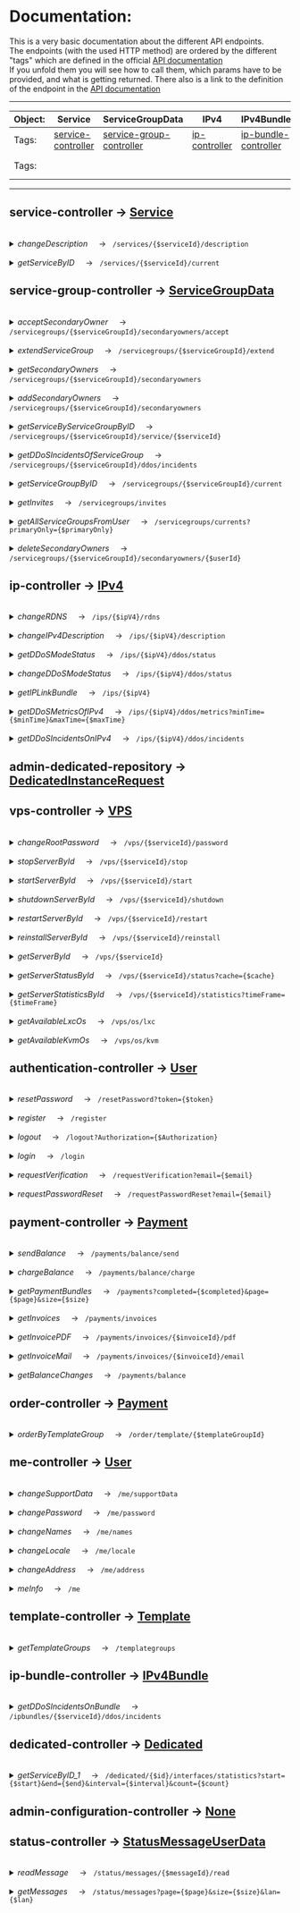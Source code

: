 # Documentation: 

This is a very basic documentation about the different API endpoints.<br>
The endpoints (with the used HTTP method) are ordered by the different "tags" which are defined in the official [API documentation](https://doc.api.tube-hosting.com/) <br>
If you unfold them you will see how to call them, which params have to be provided, and what is getting returned. There also is a link to the definition of the endpoint in the [API documentation](https://doc.api.tube-hosting.com/)

---
| Object: | Service                                                                     | ServiceGroupData                                                                        | IPv4                                                              | IPv4Bundle                                                                      | DedicatedInstanceRequest                                                                    | VPS                                                                 | User                                                                                       | Payment                                                                     | Template                                                                     | Dedicated                                                                        |
|---------|-----------------------------------------------------------------------------|-----------------------------------------------------------------------------------------|-------------------------------------------------------------------|---------------------------------------------------------------------------------|---------------------------------------------------------------------------------------------|---------------------------------------------------------------------|--------------------------------------------------------------------------------------------|-----------------------------------------------------------------------------|------------------------------------------------------------------------------|----------------------------------------------------------------------------------|
| Tags:   | [service-controller](https://doc.api.tube-hosting.com/#/service-controller) | [service-group-controller](https://doc.api.tube-hosting.com/#/service-group-controller) | [ip-controller](https://doc.api.tube-hosting.com/#/ip-controller) | [ip-bundle-controller](https://doc.api.tube-hosting.com/#/ip-bundle-controller) | [admin-dedicated-repository](https://doc.api.tube-hosting.com/#/admin-dedicated-repository) | [vps-controller](https://doc.api.tube-hosting.com/#/vps-controller) | [authentication-controller](https://doc.api.tube-hosting.com/#/authentication-controller)  | [payment-controller](https://doc.api.tube-hosting.com/#/payment-controller) | [template-controlle](https://doc.api.tube-hosting.com/#/template-controller) | [dedicated-controller](https://doc.api.tube-hosting.com/#/dedicated-controller)  |
| Tags:   |                                                                             |                                                                                         |                                                                   |                                                                                 |                                                                                             |                                                                     | [me-controller](https://doc.api.tube-hosting.com/#/me-controller)                          | [order-controller](https://doc.api.tube-hosting.com/#/order-controller)     |                                                                              |                                                                                  |


--- 
## service-controller -> [Service](/src/Objects/Service.php)
<br>
<details>
<summary> <em>changeDescription</em> &nbsp;&nbsp;&nbsp;&nbsp;->&nbsp;&nbsp; <code>/services/{$serviceId}/description</code> </summary>

<br>

  ```phpt
 Objects\Service::changeDescription(int $serviceId,DescriptionBody $descriptionBody);
 ``` 
* <strong>returns:</strong> &nbsp;<em>string</em> 
* <strong>params:</strong>
  * <em>int </em>$serviceId
  * <em>DescriptionBody </em>$descriptionBody
#### [See endpoint in API documentation](https://doc.api.tube-hosting.com/#/service-controller/changeDescription) 
</details>
<br>
<details>
<summary> <em>getServiceByID</em> &nbsp;&nbsp;&nbsp;&nbsp;->&nbsp;&nbsp; <code>/services/{$serviceId}/current</code> </summary>

<br>

  ```phpt
 Objects\Service::getServiceByID(int $serviceId);
 ``` 
* <strong>returns:</strong> &nbsp;<em>object</em> 
* <strong>params:</strong>
  * <em>int </em>$serviceId
#### [See endpoint in API documentation](https://doc.api.tube-hosting.com/#/service-controller/getServiceByID) 
</details>

## service-group-controller -> [ServiceGroupData](/src/Objects/ServiceGroupData.php)
<br>
<details>
<summary> <em>acceptSecondaryOwner</em> &nbsp;&nbsp;&nbsp;&nbsp;->&nbsp;&nbsp; <code>/servicegroups/{$serviceGroupId}/secondaryowners/accept</code> </summary>

<br>

  ```phpt
 Objects\ServiceGroupData::acceptSecondaryOwner(int $serviceGroupId);
 ``` 
* <strong>returns:</strong> &nbsp;<em>string</em> 
* <strong>params:</strong>
  * <em>int </em>$serviceGroupId
#### [See endpoint in API documentation](https://doc.api.tube-hosting.com/#/service-group-controller/acceptSecondaryOwner) 
</details>
<br>
<details>
<summary> <em>extendServiceGroup</em> &nbsp;&nbsp;&nbsp;&nbsp;->&nbsp;&nbsp; <code>/servicegroups/{$serviceGroupId}/extend</code> </summary>

<br>

  ```phpt
 Objects\ServiceGroupData::extendServiceGroup(int $serviceGroupId);
 ``` 
* <strong>returns:</strong> &nbsp;<em>string</em> 
* <strong>params:</strong>
  * <em>int </em>$serviceGroupId
#### [See endpoint in API documentation](https://doc.api.tube-hosting.com/#/service-group-controller/extendServiceGroup) 
</details>
<br>
<details>
<summary> <em>getSecondaryOwners</em> &nbsp;&nbsp;&nbsp;&nbsp;->&nbsp;&nbsp; <code>/servicegroups/{$serviceGroupId}/secondaryowners</code> </summary>

<br>

  ```phpt
 Objects\ServiceGroupData::getSecondaryOwners(int $serviceGroupId);
 ``` 
* <strong>returns:</strong> &nbsp;<em>array</em> 
* <strong>params:</strong>
  * <em>int </em>$serviceGroupId
#### [See endpoint in API documentation](https://doc.api.tube-hosting.com/#/service-group-controller/getSecondaryOwners) 
</details>
<br>
<details>
<summary> <em>addSecondaryOwners</em> &nbsp;&nbsp;&nbsp;&nbsp;->&nbsp;&nbsp; <code>/servicegroups/{$serviceGroupId}/secondaryowners</code> </summary>

<br>

  ```phpt
 Objects\ServiceGroupData::addSecondaryOwners(int $serviceGroupId,array $array);
 ``` 
* <strong>returns:</strong> &nbsp;<em>array</em> 
* <strong>params:</strong>
  * <em>int </em>$serviceGroupId
  * <em>array </em>$array
#### [See endpoint in API documentation](https://doc.api.tube-hosting.com/#/service-group-controller/addSecondaryOwners) 
</details>
<br>
<details>
<summary> <em>getServiceByServiceGroupByID</em> &nbsp;&nbsp;&nbsp;&nbsp;->&nbsp;&nbsp; <code>/servicegroups/{$serviceGroupId}/service/{$serviceId}</code> </summary>

<br>

  ```phpt
 Objects\ServiceGroupData::getServiceByServiceGroupByID(int $serviceGroupId, int $serviceId);
 ``` 
* <strong>returns:</strong> &nbsp;<em>object</em> 
* <strong>params:</strong>
  * <em>int </em>$serviceGroupId
  * <em>int </em>$serviceId
#### [See endpoint in API documentation](https://doc.api.tube-hosting.com/#/service-group-controller/getServiceByServiceGroupByID) 
</details>
<br>
<details>
<summary> <em>getDDoSIncidentsOfServiceGroup</em> &nbsp;&nbsp;&nbsp;&nbsp;->&nbsp;&nbsp; <code>/servicegroups/{$serviceGroupId}/ddos/incidents</code> </summary>

<br>

  ```phpt
 Objects\ServiceGroupData::getDDoSIncidentsOfServiceGroup(int $serviceGroupId);
 ``` 
* <strong>returns:</strong> &nbsp;<em>array</em> 
* <strong>params:</strong>
  * <em>int </em>$serviceGroupId
#### [See endpoint in API documentation](https://doc.api.tube-hosting.com/#/service-group-controller/getDDoSIncidentsOfServiceGroup) 
</details>
<br>
<details>
<summary> <em>getServiceGroupByID</em> &nbsp;&nbsp;&nbsp;&nbsp;->&nbsp;&nbsp; <code>/servicegroups/{$serviceGroupId}/current</code> </summary>

<br>

  ```phpt
 Objects\ServiceGroupData::getServiceGroupByID(int $serviceGroupId);
 ``` 
* <strong>returns:</strong> &nbsp;<em> SingleServiceGroupData</em> 
* <strong>params:</strong>
  * <em>int </em>$serviceGroupId
#### [See endpoint in API documentation](https://doc.api.tube-hosting.com/#/service-group-controller/getServiceGroupByID) 
</details>
<br>
<details>
<summary> <em>getInvites</em> &nbsp;&nbsp;&nbsp;&nbsp;->&nbsp;&nbsp; <code>/servicegroups/invites</code> </summary>

<br>

  ```phpt
 Objects\ServiceGroupData::getInvites();
 ``` 
* <strong>returns:</strong> &nbsp;<em>array</em> 
#### [See endpoint in API documentation](https://doc.api.tube-hosting.com/#/service-group-controller/getInvites) 
</details>
<br>
<details>
<summary> <em>getAllServiceGroupsFromUser</em> &nbsp;&nbsp;&nbsp;&nbsp;->&nbsp;&nbsp; <code>/servicegroups/currents?primaryOnly={$primaryOnly}</code> </summary>

<br>

  ```phpt
 Objects\ServiceGroupData::getAllServiceGroupsFromUser(bool $primaryOnly = false);
 ``` 
* <strong>returns:</strong> &nbsp;<em>array</em> 
* <strong>params:</strong>
  * <em>bool </em>$primaryOnly <small>(not required)</small>
#### [See endpoint in API documentation](https://doc.api.tube-hosting.com/#/service-group-controller/getAllServiceGroupsFromUser) 
</details>
<br>
<details>
<summary> <em>deleteSecondaryOwners</em> &nbsp;&nbsp;&nbsp;&nbsp;->&nbsp;&nbsp; <code>/servicegroups/{$serviceGroupId}/secondaryowners/{$userId}</code> </summary>

<br>

  ```phpt
 Objects\ServiceGroupData::deleteSecondaryOwners(int $serviceGroupId, int $userId);
 ``` 
* <strong>returns:</strong> &nbsp;<em>string</em> 
* <strong>params:</strong>
  * <em>int </em>$serviceGroupId
  * <em>int </em>$userId
#### [See endpoint in API documentation](https://doc.api.tube-hosting.com/#/service-group-controller/deleteSecondaryOwners) 
</details>

## ip-controller -> [IPv4](/src/Objects/IPv4.php)
<br>
<details>
<summary> <em>changeRDNS</em> &nbsp;&nbsp;&nbsp;&nbsp;->&nbsp;&nbsp; <code>/ips/{$ipV4}/rdns</code> </summary>

<br>

  ```phpt
 Objects\IPv4::changeRDNS(string $ipV4,IpRDNSBody $ipRDNSBody);
 ``` 
* <strong>returns:</strong> &nbsp;<em>string</em> 
* <strong>params:</strong>
  * <em>string </em>$ipV4
  * <em>IpRDNSBody </em>$ipRDNSBody
#### [See endpoint in API documentation](https://doc.api.tube-hosting.com/#/ip-controller/changeRDNS) 
</details>
<br>
<details>
<summary> <em>changeIPv4Description</em> &nbsp;&nbsp;&nbsp;&nbsp;->&nbsp;&nbsp; <code>/ips/{$ipV4}/description</code> </summary>

<br>

  ```phpt
 Objects\IPv4::changeIPv4Description(string $ipV4,DescriptionBody $descriptionBody);
 ``` 
* <strong>returns:</strong> &nbsp;<em>string</em> 
* <strong>params:</strong>
  * <em>string </em>$ipV4
  * <em>DescriptionBody </em>$descriptionBody
#### [See endpoint in API documentation](https://doc.api.tube-hosting.com/#/ip-controller/changeIPv4Description) 
</details>
<br>
<details>
<summary> <em>getDDoSModeStatus</em> &nbsp;&nbsp;&nbsp;&nbsp;->&nbsp;&nbsp; <code>/ips/{$ipV4}/ddos/status</code> </summary>

<br>

  ```phpt
 Objects\IPv4::getDDoSModeStatus(string $ipV4);
 ``` 
* <strong>returns:</strong> &nbsp;<em> CombahtonDDoSIPStatus</em> 
* <strong>params:</strong>
  * <em>string </em>$ipV4
#### [See endpoint in API documentation](https://doc.api.tube-hosting.com/#/ip-controller/getDDoSModeStatus) 
</details>
<br>
<details>
<summary> <em>changeDDoSModeStatus</em> &nbsp;&nbsp;&nbsp;&nbsp;->&nbsp;&nbsp; <code>/ips/{$ipV4}/ddos/status</code> </summary>

<br>

  ```phpt
 Objects\IPv4::changeDDoSModeStatus(string $ipV4,IPDDoSStatus $iPDDoSStatus);
 ``` 
* <strong>returns:</strong> &nbsp;<em>string</em> 
* <strong>params:</strong>
  * <em>string </em>$ipV4
  * <em>IPDDoSStatus </em>$iPDDoSStatus
#### [See endpoint in API documentation](https://doc.api.tube-hosting.com/#/ip-controller/changeDDoSModeStatus) 
</details>
<br>
<details>
<summary> <em>getIPLinkBundle</em> &nbsp;&nbsp;&nbsp;&nbsp;->&nbsp;&nbsp; <code>/ips/{$ipV4}</code> </summary>

<br>

  ```phpt
 Objects\IPv4::getIPLinkBundle(string $ipV4);
 ``` 
* <strong>returns:</strong> &nbsp;<em> LinkIPv4BundleIPv4</em> 
* <strong>params:</strong>
  * <em>string </em>$ipV4
#### [See endpoint in API documentation](https://doc.api.tube-hosting.com/#/ip-controller/getIPLinkBundle) 
</details>
<br>
<details>
<summary> <em>getDDoSMetricsOfIPv4</em> &nbsp;&nbsp;&nbsp;&nbsp;->&nbsp;&nbsp; <code>/ips/{$ipV4}/ddos/metrics?minTime={$minTime}&maxTime={$maxTime}</code> </summary>

<br>

  ```phpt
 Objects\IPv4::getDDoSMetricsOfIPv4(string $ipV4, string $minTime, string $maxTime);
 ``` 
* <strong>returns:</strong> &nbsp;<em>array</em> 
* <strong>params:</strong>
  * <em>string </em>$ipV4
  * <em>string </em>$minTime
  * <em>string </em>$maxTime
#### [See endpoint in API documentation](https://doc.api.tube-hosting.com/#/ip-controller/getDDoSMetricsOfIPv4) 
</details>
<br>
<details>
<summary> <em>getDDoSIncidentsOnIPv4</em> &nbsp;&nbsp;&nbsp;&nbsp;->&nbsp;&nbsp; <code>/ips/{$ipV4}/ddos/incidents</code> </summary>

<br>

  ```phpt
 Objects\IPv4::getDDoSIncidentsOnIPv4(string $ipV4);
 ``` 
* <strong>returns:</strong> &nbsp;<em>array</em> 
* <strong>params:</strong>
  * <em>string </em>$ipV4
#### [See endpoint in API documentation](https://doc.api.tube-hosting.com/#/ip-controller/getDDoSIncidentsOnIPv4) 
</details>

## admin-dedicated-repository -> [DedicatedInstanceRequest](/src/Objects/DedicatedInstanceRequest.php)

## vps-controller -> [VPS](/src/Objects/VPS.php)
<br>
<details>
<summary> <em>changeRootPassword</em> &nbsp;&nbsp;&nbsp;&nbsp;->&nbsp;&nbsp; <code>/vps/{$serviceId}/password</code> </summary>

<br>

  ```phpt
 Objects\VPS::changeRootPassword(int $serviceId,PasswordChange $passwordChange);
 ``` 
* <strong>returns:</strong> &nbsp;<em>string</em> 
* <strong>params:</strong>
  * <em>int </em>$serviceId
  * <em>PasswordChange </em>$passwordChange
#### [See endpoint in API documentation](https://doc.api.tube-hosting.com/#/vps-controller/changeRootPassword) 
</details>
<br>
<details>
<summary> <em>stopServerById</em> &nbsp;&nbsp;&nbsp;&nbsp;->&nbsp;&nbsp; <code>/vps/{$serviceId}/stop</code> </summary>

<br>

  ```phpt
 Objects\VPS::stopServerById(int $serviceId);
 ``` 
* <strong>returns:</strong> &nbsp;<em>string</em> 
* <strong>params:</strong>
  * <em>int </em>$serviceId
#### [See endpoint in API documentation](https://doc.api.tube-hosting.com/#/vps-controller/stopServerById) 
</details>
<br>
<details>
<summary> <em>startServerById</em> &nbsp;&nbsp;&nbsp;&nbsp;->&nbsp;&nbsp; <code>/vps/{$serviceId}/start</code> </summary>

<br>

  ```phpt
 Objects\VPS::startServerById(int $serviceId);
 ``` 
* <strong>returns:</strong> &nbsp;<em>string</em> 
* <strong>params:</strong>
  * <em>int </em>$serviceId
#### [See endpoint in API documentation](https://doc.api.tube-hosting.com/#/vps-controller/startServerById) 
</details>
<br>
<details>
<summary> <em>shutdownServerById</em> &nbsp;&nbsp;&nbsp;&nbsp;->&nbsp;&nbsp; <code>/vps/{$serviceId}/shutdown</code> </summary>

<br>

  ```phpt
 Objects\VPS::shutdownServerById(int $serviceId);
 ``` 
* <strong>returns:</strong> &nbsp;<em>string</em> 
* <strong>params:</strong>
  * <em>int </em>$serviceId
#### [See endpoint in API documentation](https://doc.api.tube-hosting.com/#/vps-controller/shutdownServerById) 
</details>
<br>
<details>
<summary> <em>restartServerById</em> &nbsp;&nbsp;&nbsp;&nbsp;->&nbsp;&nbsp; <code>/vps/{$serviceId}/restart</code> </summary>

<br>

  ```phpt
 Objects\VPS::restartServerById(int $serviceId);
 ``` 
* <strong>returns:</strong> &nbsp;<em>string</em> 
* <strong>params:</strong>
  * <em>int </em>$serviceId
#### [See endpoint in API documentation](https://doc.api.tube-hosting.com/#/vps-controller/restartServerById) 
</details>
<br>
<details>
<summary> <em>reinstallServerById</em> &nbsp;&nbsp;&nbsp;&nbsp;->&nbsp;&nbsp; <code>/vps/{$serviceId}/reinstall</code> </summary>

<br>

  ```phpt
 Objects\VPS::reinstallServerById(int $serviceId,VpsReinstall $vpsReinstall);
 ``` 
* <strong>returns:</strong> &nbsp;<em>string</em> 
* <strong>params:</strong>
  * <em>int </em>$serviceId
  * <em>VpsReinstall </em>$vpsReinstall
#### [See endpoint in API documentation](https://doc.api.tube-hosting.com/#/vps-controller/reinstallServerById) 
</details>
<br>
<details>
<summary> <em>getServerById</em> &nbsp;&nbsp;&nbsp;&nbsp;->&nbsp;&nbsp; <code>/vps/{$serviceId}</code> </summary>

<br>

  ```phpt
 Objects\VPS::getServerById(int $serviceId);
 ``` 
* <strong>returns:</strong> &nbsp;<em> VPS</em> 
* <strong>params:</strong>
  * <em>int </em>$serviceId
#### [See endpoint in API documentation](https://doc.api.tube-hosting.com/#/vps-controller/getServerById) 
</details>
<br>
<details>
<summary> <em>getServerStatusById</em> &nbsp;&nbsp;&nbsp;&nbsp;->&nbsp;&nbsp; <code>/vps/{$serviceId}/status?cache={$cache}</code> </summary>

<br>

  ```phpt
 Objects\VPS::getServerStatusById(int $serviceId, bool $cache = false);
 ``` 
* <strong>returns:</strong> &nbsp;<em> VpsStatus</em> 
* <strong>params:</strong>
  * <em>int </em>$serviceId
  * <em>bool </em>$cache <small>(not required)</small>
#### [See endpoint in API documentation](https://doc.api.tube-hosting.com/#/vps-controller/getServerStatusById) 
</details>
<br>
<details>
<summary> <em>getServerStatisticsById</em> &nbsp;&nbsp;&nbsp;&nbsp;->&nbsp;&nbsp; <code>/vps/{$serviceId}/statistics?timeFrame={$timeFrame}</code> </summary>

<br>

  ```phpt
 Objects\VPS::getServerStatisticsById(int $serviceId, string $timeFrame = "");
 ``` 
* <strong>returns:</strong> &nbsp;<em>array</em> 
* <strong>params:</strong>
  * <em>int </em>$serviceId
  * <em>string </em>$timeFrame <small>(not required)</small>
#### [See endpoint in API documentation](https://doc.api.tube-hosting.com/#/vps-controller/getServerStatisticsById) 
</details>
<br>
<details>
<summary> <em>getAvailableLxcOs</em> &nbsp;&nbsp;&nbsp;&nbsp;->&nbsp;&nbsp; <code>/vps/os/lxc</code> </summary>

<br>

  ```phpt
 Objects\VPS::getAvailableLxcOs();
 ``` 
* <strong>returns:</strong> &nbsp;<em>array</em> 
#### [See endpoint in API documentation](https://doc.api.tube-hosting.com/#/vps-controller/getAvailableLxcOs) 
</details>
<br>
<details>
<summary> <em>getAvailableKvmOs</em> &nbsp;&nbsp;&nbsp;&nbsp;->&nbsp;&nbsp; <code>/vps/os/kvm</code> </summary>

<br>

  ```phpt
 Objects\VPS::getAvailableKvmOs();
 ``` 
* <strong>returns:</strong> &nbsp;<em>array</em> 
#### [See endpoint in API documentation](https://doc.api.tube-hosting.com/#/vps-controller/getAvailableKvmOs) 
</details>

## authentication-controller -> [User](/src/Objects/User.php)
<br>
<details>
<summary> <em>resetPassword</em> &nbsp;&nbsp;&nbsp;&nbsp;->&nbsp;&nbsp; <code>/resetPassword?token={$token}</code> </summary>

<br>

  ```phpt
 Objects\User::resetPassword(string $token,string $string);
 ``` 
* <strong>returns:</strong> &nbsp;<em>string</em> 
* <strong>params:</strong>
  * <em>string </em>$token
  * <em>string </em>$string
#### [See endpoint in API documentation](https://doc.api.tube-hosting.com/#/authentication-controller/resetPassword) 
</details>
<br>
<details>
<summary> <em>register</em> &nbsp;&nbsp;&nbsp;&nbsp;->&nbsp;&nbsp; <code>/register</code> </summary>

<br>

  ```phpt
 Objects\User::register(AuthenticationRegisterData $authenticationRegisterData);
 ``` 
* <strong>returns:</strong> &nbsp;<em> JWTTokenResponse</em> 
* <strong>params:</strong>
  * <em>AuthenticationRegisterData </em>$authenticationRegisterData
#### [See endpoint in API documentation](https://doc.api.tube-hosting.com/#/authentication-controller/register) 
</details>
<br>
<details>
<summary> <em>logout</em> &nbsp;&nbsp;&nbsp;&nbsp;->&nbsp;&nbsp; <code>/logout?Authorization={$Authorization}</code> </summary>

<br>

  ```phpt
 Objects\User::logout(string $Authorization);
 ``` 
* <strong>returns:</strong> &nbsp;<em>string</em> 
* <strong>params:</strong>
  * <em>string </em>$Authorization
#### [See endpoint in API documentation](https://doc.api.tube-hosting.com/#/authentication-controller/logout) 
</details>
<br>
<details>
<summary> <em>login</em> &nbsp;&nbsp;&nbsp;&nbsp;->&nbsp;&nbsp; <code>/login</code> </summary>

<br>

  ```phpt
 Objects\User::login(AuthenticationLoginData $authenticationLoginData);
 ``` 
* <strong>returns:</strong> &nbsp;<em> JWTTokenResponse</em> 
* <strong>params:</strong>
  * <em>AuthenticationLoginData </em>$authenticationLoginData
#### [See endpoint in API documentation](https://doc.api.tube-hosting.com/#/authentication-controller/login) 
</details>
<br>
<details>
<summary> <em>requestVerification</em> &nbsp;&nbsp;&nbsp;&nbsp;->&nbsp;&nbsp; <code>/requestVerification?email={$email}</code> </summary>

<br>

  ```phpt
 Objects\User::requestVerification(string $email);
 ``` 
* <strong>returns:</strong> &nbsp;<em>string</em> 
* <strong>params:</strong>
  * <em>string </em>$email
#### [See endpoint in API documentation](https://doc.api.tube-hosting.com/#/authentication-controller/requestVerification) 
</details>
<br>
<details>
<summary> <em>requestPasswordReset</em> &nbsp;&nbsp;&nbsp;&nbsp;->&nbsp;&nbsp; <code>/requestPasswordReset?email={$email}</code> </summary>

<br>

  ```phpt
 Objects\User::requestPasswordReset(string $email);
 ``` 
* <strong>returns:</strong> &nbsp;<em>string</em> 
* <strong>params:</strong>
  * <em>string </em>$email
#### [See endpoint in API documentation](https://doc.api.tube-hosting.com/#/authentication-controller/requestPasswordReset) 
</details>

## payment-controller -> [Payment](/src/Objects/Payment.php)
<br>
<details>
<summary> <em>sendBalance</em> &nbsp;&nbsp;&nbsp;&nbsp;->&nbsp;&nbsp; <code>/payments/balance/send</code> </summary>

<br>

  ```phpt
 Objects\Payment::sendBalance(BalanceSendingRequest $balanceSendingRequest);
 ``` 
* <strong>returns:</strong> &nbsp;<em>string</em> 
* <strong>params:</strong>
  * <em>BalanceSendingRequest </em>$balanceSendingRequest
#### [See endpoint in API documentation](https://doc.api.tube-hosting.com/#/payment-controller/sendBalance) 
</details>
<br>
<details>
<summary> <em>chargeBalance</em> &nbsp;&nbsp;&nbsp;&nbsp;->&nbsp;&nbsp; <code>/payments/balance/charge</code> </summary>

<br>

  ```phpt
 Objects\Payment::chargeBalance(BalanceChargeRequestBody $balanceChargeRequestBody);
 ``` 
* <strong>returns:</strong> &nbsp;<em> PaymentResponse</em> 
* <strong>params:</strong>
  * <em>BalanceChargeRequestBody </em>$balanceChargeRequestBody
#### [See endpoint in API documentation](https://doc.api.tube-hosting.com/#/payment-controller/chargeBalance) 
</details>
<br>
<details>
<summary> <em>getPaymentBundles</em> &nbsp;&nbsp;&nbsp;&nbsp;->&nbsp;&nbsp; <code>/payments?completed={$completed}&page={$page}&size={$size}</code> </summary>

<br>

  ```phpt
 Objects\Payment::getPaymentBundles(bool $completed = false, int $page = 0, int $size = 0);
 ``` 
* <strong>returns:</strong> &nbsp;<em> SearchResultPaymentBundle</em> 
* <strong>params:</strong>
  * <em>bool </em>$completed <small>(not required)</small>
  * <em>int </em>$page <small>(not required)</small>
  * <em>int </em>$size <small>(not required)</small>
#### [See endpoint in API documentation](https://doc.api.tube-hosting.com/#/payment-controller/getPaymentBundles) 
</details>
<br>
<details>
<summary> <em>getInvoices</em> &nbsp;&nbsp;&nbsp;&nbsp;->&nbsp;&nbsp; <code>/payments/invoices</code> </summary>

<br>

  ```phpt
 Objects\Payment::getInvoices();
 ``` 
* <strong>returns:</strong> &nbsp;<em>array</em> 
#### [See endpoint in API documentation](https://doc.api.tube-hosting.com/#/payment-controller/getInvoices) 
</details>
<br>
<details>
<summary> <em>getInvoicePDF</em> &nbsp;&nbsp;&nbsp;&nbsp;->&nbsp;&nbsp; <code>/payments/invoices/{$invoiceId}/pdf</code> </summary>

<br>

  ```phpt
 Objects\Payment::getInvoicePDF(int $invoiceId);
 ``` 
* <strong>returns:</strong> &nbsp;<em>array</em> 
* <strong>params:</strong>
  * <em>int </em>$invoiceId
#### [See endpoint in API documentation](https://doc.api.tube-hosting.com/#/payment-controller/getInvoicePDF) 
</details>
<br>
<details>
<summary> <em>getInvoiceMail</em> &nbsp;&nbsp;&nbsp;&nbsp;->&nbsp;&nbsp; <code>/payments/invoices/{$invoiceId}/email</code> </summary>

<br>

  ```phpt
 Objects\Payment::getInvoiceMail(int $invoiceId);
 ``` 
* <strong>returns:</strong> &nbsp;<em>string</em> 
* <strong>params:</strong>
  * <em>int </em>$invoiceId
#### [See endpoint in API documentation](https://doc.api.tube-hosting.com/#/payment-controller/getInvoiceMail) 
</details>
<br>
<details>
<summary> <em>getBalanceChanges</em> &nbsp;&nbsp;&nbsp;&nbsp;->&nbsp;&nbsp; <code>/payments/balance</code> </summary>

<br>

  ```phpt
 Objects\Payment::getBalanceChanges();
 ``` 
* <strong>returns:</strong> &nbsp;<em> SearchResultBalanceChange</em> 
#### [See endpoint in API documentation](https://doc.api.tube-hosting.com/#/payment-controller/getBalanceChanges) 
</details>

## order-controller -> [Payment](/src/Objects/Payment.php)
<br>
<details>
<summary> <em>orderByTemplateGroup</em> &nbsp;&nbsp;&nbsp;&nbsp;->&nbsp;&nbsp; <code>/order/template/{$templateGroupId}</code> </summary>

<br>

  ```phpt
 Objects\Payment::orderByTemplateGroup(int $templateGroupId);
 ``` 
* <strong>returns:</strong> &nbsp;<em> SingleServiceGroupData</em> 
* <strong>params:</strong>
  * <em>int </em>$templateGroupId
#### [See endpoint in API documentation](https://doc.api.tube-hosting.com/#/order-controller/orderByTemplateGroup) 
</details>

## me-controller -> [User](/src/Objects/User.php)
<br>
<details>
<summary> <em>changeSupportData</em> &nbsp;&nbsp;&nbsp;&nbsp;->&nbsp;&nbsp; <code>/me/supportData</code> </summary>

<br>

  ```phpt
 Objects\User::changeSupportData(SupportData $supportData);
 ``` 
* <strong>returns:</strong> &nbsp;<em>string</em> 
* <strong>params:</strong>
  * <em>SupportData </em>$supportData
#### [See endpoint in API documentation](https://doc.api.tube-hosting.com/#/me-controller/changeSupportData) 
</details>
<br>
<details>
<summary> <em>changePassword</em> &nbsp;&nbsp;&nbsp;&nbsp;->&nbsp;&nbsp; <code>/me/password</code> </summary>

<br>

  ```phpt
 Objects\User::changePassword(UserChangePasswordObject $userChangePasswordObject);
 ``` 
* <strong>returns:</strong> &nbsp;<em>string</em> 
* <strong>params:</strong>
  * <em>UserChangePasswordObject </em>$userChangePasswordObject
#### [See endpoint in API documentation](https://doc.api.tube-hosting.com/#/me-controller/changePassword) 
</details>
<br>
<details>
<summary> <em>changeNames</em> &nbsp;&nbsp;&nbsp;&nbsp;->&nbsp;&nbsp; <code>/me/names</code> </summary>

<br>

  ```phpt
 Objects\User::changeNames(User $user);
 ``` 
* <strong>returns:</strong> &nbsp;<em>string</em> 
* <strong>params:</strong>
  * <em>User </em>$user
#### [See endpoint in API documentation](https://doc.api.tube-hosting.com/#/me-controller/changeNames) 
</details>
<br>
<details>
<summary> <em>changeLocale</em> &nbsp;&nbsp;&nbsp;&nbsp;->&nbsp;&nbsp; <code>/me/locale</code> </summary>

<br>

  ```phpt
 Objects\User::changeLocale(RequestBodyLocale $requestBodyLocale);
 ``` 
* <strong>returns:</strong> &nbsp;<em>string</em> 
* <strong>params:</strong>
  * <em>RequestBodyLocale </em>$requestBodyLocale
#### [See endpoint in API documentation](https://doc.api.tube-hosting.com/#/me-controller/changeLocale) 
</details>
<br>
<details>
<summary> <em>changeAddress</em> &nbsp;&nbsp;&nbsp;&nbsp;->&nbsp;&nbsp; <code>/me/address</code> </summary>

<br>

  ```phpt
 Objects\User::changeAddress(Address $address);
 ``` 
* <strong>returns:</strong> &nbsp;<em>string</em> 
* <strong>params:</strong>
  * <em>Address </em>$address
#### [See endpoint in API documentation](https://doc.api.tube-hosting.com/#/me-controller/changeAddress) 
</details>
<br>
<details>
<summary> <em>meInfo</em> &nbsp;&nbsp;&nbsp;&nbsp;->&nbsp;&nbsp; <code>/me</code> </summary>

<br>

  ```phpt
 Objects\User::meInfo();
 ``` 
* <strong>returns:</strong> &nbsp;<em> User</em> 
#### [See endpoint in API documentation](https://doc.api.tube-hosting.com/#/me-controller/meInfo) 
</details>

## template-controller -> [Template](/src/Objects/Template.php)
<br>
<details>
<summary> <em>getTemplateGroups</em> &nbsp;&nbsp;&nbsp;&nbsp;->&nbsp;&nbsp; <code>/templategroups</code> </summary>

<br>

  ```phpt
 Objects\Template::getTemplateGroups();
 ``` 
* <strong>returns:</strong> &nbsp;<em>array</em> 
#### [See endpoint in API documentation](https://doc.api.tube-hosting.com/#/template-controller/getTemplateGroups) 
</details>

## ip-bundle-controller -> [IPv4Bundle](/src/Objects/IPv4Bundle.php)
<br>
<details>
<summary> <em>getDDoSIncidentsOnBundle</em> &nbsp;&nbsp;&nbsp;&nbsp;->&nbsp;&nbsp; <code>/ipbundles/{$serviceId}/ddos/incidents</code> </summary>

<br>

  ```phpt
 Objects\IPv4Bundle::getDDoSIncidentsOnBundle(int $serviceId);
 ``` 
* <strong>returns:</strong> &nbsp;<em>array</em> 
* <strong>params:</strong>
  * <em>int </em>$serviceId
#### [See endpoint in API documentation](https://doc.api.tube-hosting.com/#/ip-bundle-controller/getDDoSIncidentsOnBundle) 
</details>

## dedicated-controller -> [Dedicated](/src/Objects/Dedicated.php)
<br>
<details>
<summary> <em>getServiceByID_1</em> &nbsp;&nbsp;&nbsp;&nbsp;->&nbsp;&nbsp; <code>/dedicated/{$id}/interfaces/statistics?start={$start}&end={$end}&interval={$interval}&count={$count}</code> </summary>

<br>

  ```phpt
 Objects\Dedicated::getServiceByID_1(int $id, string $start = "", string $end = "", int $interval = 0, int $count = 0);
 ``` 
* <strong>returns:</strong> &nbsp;<em> DedicatedStatisticsResult</em> 
* <strong>params:</strong>
  * <em>int </em>$id
  * <em>string </em>$start <small>(not required)</small>
  * <em>string </em>$end <small>(not required)</small>
  * <em>int </em>$interval <small>(not required)</small>
  * <em>int </em>$count <small>(not required)</small>
#### [See endpoint in API documentation](https://doc.api.tube-hosting.com/#/dedicated-controller/getServiceByID_1) 
</details>

## admin-configuration-controller -> [None](/src/Objects/None.php)

## status-controller -> [StatusMessageUserData](/src/Objects/StatusMessageUserData.php)
<br>
<details>
<summary> <em>readMessage</em> &nbsp;&nbsp;&nbsp;&nbsp;->&nbsp;&nbsp; <code>/status/messages/{$messageId}/read</code> </summary>

<br>

  ```phpt
 Objects\StatusMessageUserData::readMessage(int $messageId);
 ``` 
* <strong>returns:</strong> &nbsp;<em> StatusMessageUserData</em> 
* <strong>params:</strong>
  * <em>int </em>$messageId
#### [See endpoint in API documentation](https://doc.api.tube-hosting.com/#/status-controller/readMessage) 
</details>
<br>
<details>
<summary> <em>getMessages</em> &nbsp;&nbsp;&nbsp;&nbsp;->&nbsp;&nbsp; <code>/status/messages?page={$page}&size={$size}&lan={$lan}</code> </summary>

<br>

  ```phpt
 Objects\StatusMessageUserData::getMessages(int $page = 0, int $size = 0, string $lan = "");
 ``` 
* <strong>returns:</strong> &nbsp;<em> SearchResultObject</em> 
* <strong>params:</strong>
  * <em>int </em>$page <small>(not required)</small>
  * <em>int </em>$size <small>(not required)</small>
  * <em>string </em>$lan <small>(not required)</small>
#### [See endpoint in API documentation](https://doc.api.tube-hosting.com/#/status-controller/getMessages) 
</details>
